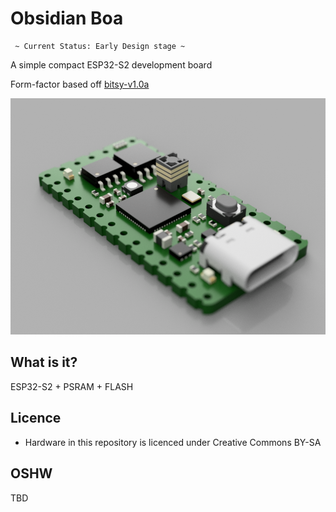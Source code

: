 # Obsidian Boa #

     ~ Current Status: Early Design stage ~

A simple compact ESP32-S2 development board

Form-factor based off [bitsy-v1.0a](https://github.com/icebreaker-fpga/icebreaker/tree/master/hardware/bitsy-v1.0a)

![Render](docs/obsidian-boa-r0.1.png "Render")

## What is it?
ESP32-S2 + PSRAM + FLASH

## Licence
 * Hardware in this repository is licenced under Creative Commons BY-SA

 ## OSHW
 TBD